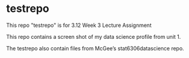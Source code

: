 # testrepo
This repo "testrepo" is for 3.12 Week 3 Lecture Assignment

This repo contains a screen shot of my data science profile from unit 1.

The testrepo also contain files from McGee’s stat6306datascience repo.
